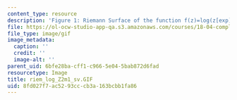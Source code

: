 ```yaml
---
content_type: resource
description: 'Figure 1: Riemann Surface of the function f(z)=log(z[exp]2-1)'
file: https://ol-ocw-studio-app-qa.s3.amazonaws.com/courses/18-04-complex-variables-with-applications-fall-1999/8fd027f7ac5293cccb3a163bcbb1fa86_riem_log_Z2m1_sv.GIF
file_type: image/gif
image_metadata:
  caption: ''
  credit: ''
  image-alt: ''
parent_uid: 6bfe28ba-cff1-c966-5e04-5bab872d6fad
resourcetype: Image
title: riem_log_Z2m1_sv.GIF
uid: 8fd027f7-ac52-93cc-cb3a-163bcbb1fa86
---
```


